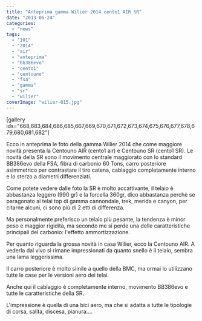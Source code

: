 ```yaml
---
title: "Anteprima gamma Wilier 2014 cento1 AIR SR"
date: "2013-06-24"
categories: 
  - "news"
tags: 
  - "101"
  - "2014"
  - "air"
  - "anteprima"
  - "bb386evo"
  - "cento1"
  - "centouno"
  - "fsa"
  - "gamma"
  - "sr"
  - "wilier"
coverImage: "wilier-015.jpg"
---
```


\[gallery ids="668,683,684,686,685,667,669,670,671,672,673,674,675,676,677,678,679,680,681,682"\]

Ecco in anteprima le foto della gamma Wilier 2014 che come maggiore novità presenta la Centouno AIR (cento1 air) e Centouno SR (cento1 SR). Le novità della SR sono il movimento centrale maggiorato con lo standard BB386evo della FSA, fibra di carbonio 60 Tons, carro posteriore asimmetrico per contrastare il tiro catena, cablaggio completamente interno e lo sterzo a diametri differenziati.

Come potete vedere dalle foto la SR è molto accattivante, il telaio è abbastanza leggero (990 gr) e la forcella 360gr, dico abbastanza perchè se paragonato ai telai top di gamma cannondale, trek, merida e canyon, per citarne alcuni, ci sono più di 2 etti di differenza.

Ma personalmente preferisco un telaio più pesante, la tendenza è minor peso e maggior rigidità, ma secondo me si perde una delle caratteristiche principali del carbonio: l'effetto ammortizzazione.

Per quanto riguarda la grossa novità in casa Wilier, ecco la Centouno AIR. A vederla dal vivo si rimane impressionati da quanto snello è il telaio, sembra una lama leggerissima.

Il carro posteriore è molto simile a quello della BMC, ma ormai lo utilizzano tutte le case per le versioni aero dei telai.

Anche qui il cablaggio è completamente interno, movimento BB386evo e tutte le caratteristiche della SR.

L'impressione è quella di una bici aero, ma che si adatta a tutte le tipologie di corsa, salita, discesa, pianura....

